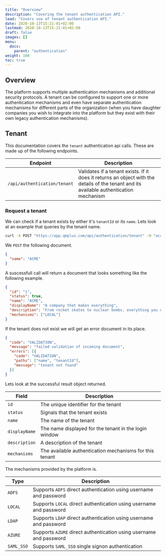 ```yaml
---
title: "Overview"
description: "Covering the tenant authentication API."
lead: "Covers use of tenant authentication API."
date: 2020-10-13T15:21:01+02:00
lastmod: 2020-10-13T15:21:01+02:00
draft: false
images: []
menu: 
  docs:
    parent: "authentication"
weight: 100
toc: true
---
```


## Overview

The platform supports multiple authentication mechanisms and additional security protocols. A tenant can be configured to support one or more authentication mechanisms and even have separate authentication mechanisms for different parts of the organization (when you have daughter companies you wish to integrate into the platform but they exist with their own legacy authentication mechanisms).

## Tenant

This documentation covers the `tenant` authentication api calls. These are made up of the following endpoints.

| Endpoint | Description |
| --- | --- |
| `/api/authentication/tenant` | Validates if a tenant exists. If it does it returns an object with the details of the tenant and its available authentication mechanism |

### Request a tenant

We can check if a tenant exists by either it's `tenantId` or its `name`. Lets look at an example that queries by the tenant name.

```bash
curl -X POST "https://app.qmplus.com/api/authentication/tenant" -H "accept: application/json" -H "Content-Type: application/json" -d "{ \"name\": \"ACME\"}"
```

We `POST` the following document.

```json
{
  "name": "ACME"
}
```

A suscessfull call will return a document that looks something like the following example.

```json
{
  "id": "1",
  "status": true,
  "name": "ACME",
  "displayName": "A company that makes everything",
  "description": "From rocket skates to nuclear bombs, everything you need to hunt roadrunners",
  "mechanisms": ["LOCAL"]
}
```

If the tenant does not exist we will get an error document in its place.

```json
{
  "code": "VALIDATION",
  "message": "failed validation of incoming document",
  "errors": [{
    "code": "VALIDATION",
    "paths": ["name", "tenantId"],
    "message": "tenant not found"
  }]
}
```

Lets look at the successful result object returned.

| Field | Description |
| --- | --- |
| `id` | The unique identifier for the tenant |
| `status` | Signals that the tenant exists |
| `name` | The name of the tenant |
| `displayName` | The name displayed for the tenant in the login window |
| `description` | A description of the tenant |
| `mechanisms` | The available authentication mechanisms for this tenant | 

The mechanisms provided by the platform is.

| Type | Description |
| --- | --- |
| `ADFS` | Supports `ADFS` direct authentication using username and password |
| `LOCAL` | Supports `LOCAL` direct authentication using username and password |
| `LDAP` | Supports `LDAP` direct authentication using username and password |
| `AZURE` | Supports `AZURE` direct authentication using username and password |
| `SAML_SSO` | Supports `SAML_SSO` single signon authentication |
